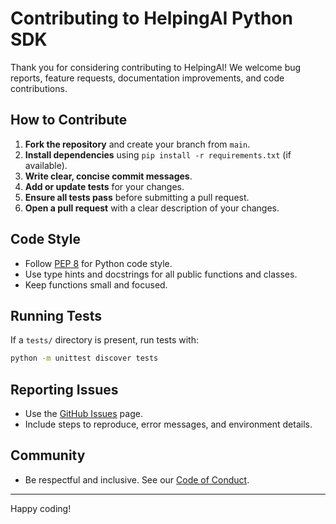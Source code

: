 # Contributing to HelpingAI Python SDK

Thank you for considering contributing to HelpingAI! We welcome bug reports, feature requests, documentation improvements, and code contributions.

## How to Contribute

1. **Fork the repository** and create your branch from `main`.
2. **Install dependencies** using `pip install -r requirements.txt` (if available).
3. **Write clear, concise commit messages**.
4. **Add or update tests** for your changes.
5. **Ensure all tests pass** before submitting a pull request.
6. **Open a pull request** with a clear description of your changes.

## Code Style
- Follow [PEP 8](https://pep8.org/) for Python code style.
- Use type hints and docstrings for all public functions and classes.
- Keep functions small and focused.

## Running Tests
If a `tests/` directory is present, run tests with:

```bash
python -m unittest discover tests
```

## Reporting Issues
- Use the [GitHub Issues](https://github.com/HelpingAI/HelpingAI-python/issues) page.
- Include steps to reproduce, error messages, and environment details.

## Community
- Be respectful and inclusive. See our [Code of Conduct](CODE_OF_CONDUCT.md).

---
Happy coding!
